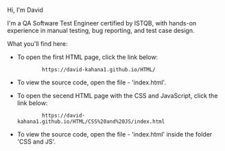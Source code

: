 Hi, I'm David

I'm a QA Software Test Engineer certified by ISTQB, with hands-on experience in manual testing, bug reporting, and test case design.  

 What you'll find here:
- To open the first HTML page, click the link below:

              https://david-kahana1.github.io/HTML/
- To view the source code, open the file - 'index.html'.
- To open the secend HTML page with the CSS and JavaScript, click the link below:

              https://david-kahana1.github.io/HTML/CSS%20and%20JS/index.html
- To view the source code, open the file - 'index.html' inside the folder 'CSS and JS'.
